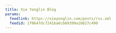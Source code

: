 ```yaml
---
title: Xie Yonglin Blog
params:
  feedlink: https://xieyonglin.com/posts/rss.xml
  feedid: 1f0647dc7241ba6cb09399a16627c490
---
```

